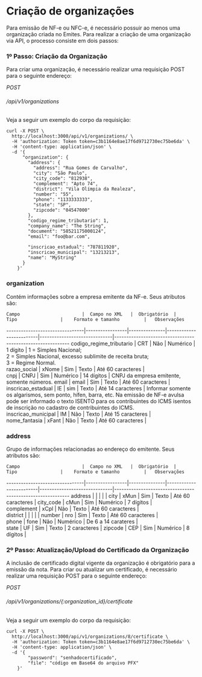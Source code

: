 # Criação de organizações

Para emissão de NF-e ou NFC-e, é necessário possuir ao menos uma organização criada no Emites. Para realizar a criação de uma organização via API, o processo consiste em dois passos:  

### 1º Passo: Criação da Organização  

Para criar uma organização, é necessário realizar uma requisição POST para o seguinte endereço:  

<div class="api-endpoint">
    <div class="endpoint-data">
        <i class="label label-get">POST</i>
        <h6>/api/v1/organizations</h6>
    </div>
</div>

Veja a seguir um exemplo do corpo da requisição:  

```shell
curl -X POST \
  http://localhost:3000/api/v1/organizations/ \
  -H 'authorization: Token token=c3b1164e8ae17f6d9712730ec75be6da' \
  -H 'content-type: application/json' \
  -d '{
      "organization": {
        "address": {
          "address": "Rua Gomes de Carvalho",
          "city": "São Paulo",
          "city_code": "812938",
          "complement": "Apto 74",
          "district": "Vila Olímpia da Realeza",
          "number": "55",
          "phone": "1133333333", 
          "state": "SP",
          "zipcode": "04547000" 
        },
        "codigo_regime_tributario": 1,
        "company_name": "The String",
        "document": "58521175000124", 
        "email": "foo@bar.com",

        "inscricao_estadual": "787811920",
        "inscricao_municipal": "13213213",
        "name": "MyString"
      }
    }'
```

### organization

Contém informações sobre a empresa emitente da NF-e. Seus atributos são:  

    Campo                       |  Campo no XML   |  Obrigatório  |     Tipo                |    Formato e tamanho         |   Observações
--------------------------------|-----------------|---------------|-------------------------|------------------------------|-----------------------------------------------------------
    codigo_regime_tributario    |  CRT            |  Não          |     Numérico            |   1 dígito                   |  1 = Simples Nacional;<br>2 = Simples Nacional, excesso sublimite de receita bruta;<br>3 = Regime Normal.  
    razao_social                |  xNome          |  Sim          |     Texto               |   Até 60 caracteres          |  
    cnpj                        |  CNPJ           |  Sim          |     Numérico            |   14 dígitos                 |  CNPJ da empresa emitente, somente números. 
    email                       |  email          |  Sim          |     Texto               |   Até 60 caracteres          |
    inscricao_estadual          |  IE             |  sim          |     Texto               |   Até 14 caracteres          |  Informar somente os algarismos, sem ponto, hífen, barra, etc. Na emissão de NF-e avulsa pode ser informado o texto ISENTO para os contribuintes do ICMS isentos de inscrição no cadastro de contribuintes do ICMS.  
    inscricao_municipal         |  IM             |  Não          |     Texto               |   Até 15 caracteres          |  
    nome_fantasia               |  xFant          |  Não          |     Texto               |   Até 60 caracteres          |  
 
### address  

Grupo de informações relacionadas ao endereço do emitente. Seus atributos são:  

    Campo                       |  Campo no XML   |  Obrigatório  |     Tipo                |    Formato e tamanho         |   Observações
--------------------------------|-----------------|---------------|-------------------------|------------------------------|----------------------------------------------------------- 
    address                     |                 |               |                         |                              |
    city                        |   xMun          |  Sim          |  Texto                  |   Até 60 caracteres          |
    city_code                   |   cMun          |  Sim          |  Numérico               |   7 dígitos                  |  
    complement                  |   xCpl          |  Não          |  Texto                  |   Até 60 caracteres          |  
    district                    |                 |               |                         |                              |
    number                      |   nro           |  Sim          |  Texto                  |   Até 60 caracteres          |  
    phone                       |   fone          |  Não          |  Numérico               |  De 6 a 14 carateres         |  
    state                       |   UF            |  Sim          |  Texto                  |  2 caracteres                |
    zipcode                     |   CEP           |  Sim          |  Numérico               |  8 dígitos                   |

### 2º Passo: Atualização/Upload do Certificado da Organização

A inclusão de certificado digital vigente da organização é obrigatório para a emissão da nota. Para criar ou atualizar um certificado, é necessário realizar uma requisição POST para o seguinte endereço:

<div class="api-endpoint">
    <div class="endpoint-data">
        <i class="label label-get">POST</i>
        <h6>/api/v1/organizations/{:organization_id}/certificate</h6>
    </div>
</div>

Veja a seguir um exemplo do corpo da requisição:  

```shell
curl -X POST \
  http://localhost:3000/api/v1/organizations/8/certificate \
  -H 'authorization: Token token=c3b1164e8ae17f6d9712730ec75be6da' \
  -H 'content-type: application/json' \
  -d '{
        "password": "senhadocertificado",
        "file": "código em Base64 do arquivo PFX"
    }'
```


